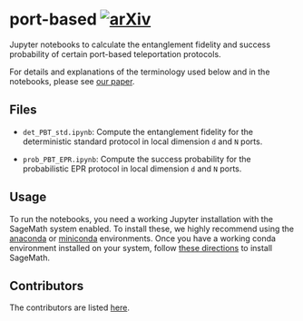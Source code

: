 # port-based [![arXiv](https://img.shields.io/badge/arXiv-1809.10751-blue.svg?style=flat)](https://arxiv.org/abs/1809.10751)

Jupyter notebooks to calculate the entanglement fidelity and success probability of certain port-based teleportation protocols.

For details and explanations of the terminology used below and in the notebooks, please see [our paper](https://arxiv.org/abs/1809.10751).

## Files

* `det_PBT_std.ipynb`: Compute the entanglement fidelity for the deterministic standard protocol in local dimension `d` and `N` ports.

* `prob_PBT_EPR.ipynb`: Compute the success probability for the probabilistic EPR protocol in local dimension `d` and `N` ports.

## Usage

To run the notebooks, you need a working Jupyter installation with the SageMath system enabled. To install these, we highly recommend using the [anaconda](https://www.anaconda.com/distribution/) or [miniconda](https://docs.conda.io/en/latest/miniconda.html) environments. Once you have a working conda environment installed on your system, follow [these directions](https://doc.sagemath.org/html/en/installation/conda.html) to install SageMath.

## Contributors

The contributors are listed [here](CONTRIBUTORS).

